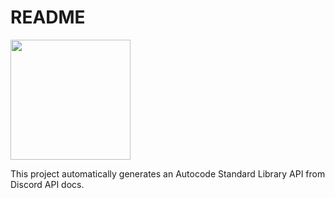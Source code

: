 # README
[<img src="https://open.autocode.com/static/images/open.svg?" width="192">](https://open.autocode.com/)

This project automatically generates an Autocode Standard Library API from
Discord API docs.
